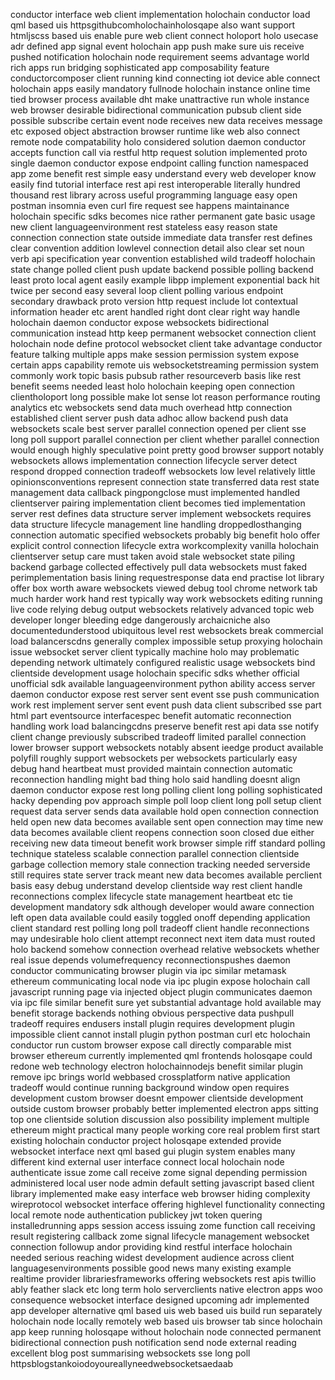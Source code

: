 conductor interface web client implementation holochain conductor load qml based uis httpsgithubcomholochainholosqape also want support htmljscss based uis enable pure web client connect holoport holo usecase adr defined app signal event holochain app push make sure uis receive pushed notification holochain node requirement seems advantage world rich apps run bridging sophisticated app composability feature conductorcomposer client running kind connecting iot device able connect holochain apps easily mandatory fullnode holochain instance online time tied browser process available dht make unattractive run whole instance web browser desirable bidirectional communication pubsub client side possible subscribe certain event node receives new data receives message etc exposed object abstraction browser runtime like web also connect remote node compatability holo considered solution daemon conductor accepts function call via restful http request solution implemented proto single daemon conductor expose endpoint calling function namespaced app zome benefit rest simple easy understand every web developer know easily find tutorial interface rest api rest interoperable literally hundred thousand rest library across useful programming language easy open postman insomnia even curl fire request see happens maintainance holochain specific sdks becomes nice rather permanent gate basic usage new client languageenvironment rest stateless easy reason state connection connection state outside immediate data transfer rest defines clear convention addition lowlevel connection detail also clear set noun verb api specification year convention established wild tradeoff holochain state change polled client push update backend possible polling backend least proto local agent easily example libpp implement exponential back hit twice per second easy several loop client polling various endpoint secondary drawback proto version http request include lot contextual information header etc arent handled right dont clear right way handle holochain daemon conductor expose websockets bidirectional communication instead http keep permanent websocket connection client holochain node define protocol websocket client take advantage conductor feature talking multiple apps make session permission system expose certain apps capability remote uis websocketstreaming permission system commonly work topic basis pubsub rather resourceverb basis like rest benefit seems needed least holo holochain keeping open connection clientholoport long possible make lot sense lot reason performance routing analytics etc websockets send data much overhead http connection established client server push data adhoc allow backend push data websockets scale best server parallel connection opened per client sse long poll support parallel connection per client whether parallel connection would enough highly speculative point pretty good browser support notably websockets allows implementation connection lifecycle server detect respond dropped connection tradeoff websockets low level relatively little opinionsconventions represent connection state transferred data rest state management data callback pingpongclose must implemented handled clientserver pairing implementation client becomes tied implementation server rest defines data structure server implement websockets requires data structure lifecycle management line handling droppedlosthanging connection automatic specified websockets probably big benefit holo offer explicit control connection lifecycle extra workcomplexity vanilla holochain clientserver setup care must taken avoid stale websocket state piling backend garbage collected effectively pull data websockets must faked perimplementation basis lining requestresponse data end practise lot library offer box worth aware websockets viewed debug tool chrome network tab much harder work hand rest typically way work websockets editing running live code relying debug output websockets relatively advanced topic web developer longer bleeding edge dangerously archaicniche also documentedunderstood ubiquitous level rest websockets break commercial load balancerscdns generally complex impossible setup proxying holochain issue websocket server client typically machine holo may problematic depending network ultimately configured realistic usage websockets bind clientside development usage holochain specific sdks whether official unofficial sdk available languageenvironment python ability access server daemon conductor expose rest server sent event sse push communication work rest implement server sent event push data client subscribed sse part html part eventsource interfacespec benefit automatic reconnection handling work load balancingcdns preserve benefit rest api data sse notify client change previously subscribed tradeoff limited parallel connection lower browser support websockets notably absent ieedge product available polyfill roughly support websockets per websockets particularly easy debug hand heartbeat must provided maintain connection automatic reconnection handling might bad thing holo said handling doesnt align daemon conductor expose rest long polling client long polling sophisticated hacky depending pov approach simple poll loop client long poll setup client request data server sends data available hold open connection connection held open new data becomes available sent open connection may time new data becomes available client reopens connection soon closed due either receiving new data timeout benefit work browser simple riff standard polling technique stateless scalable connection parallel connection clientside garbage collection memory stale connection tracking needed serverside still requires state server track meant new data becomes available perclient basis easy debug understand develop clientside way rest client handle reconnections complex lifecycle state management heartbeat etc tie development mandatory sdk although developer would aware connection left open data available could easily toggled onoff depending application client standard rest polling long poll tradeoff client handle reconnections may undesirable holo client attempt reconnect next item data must routed holo backend somehow connection overhead relative websockets whether real issue depends volumefrequency reconnectionspushes daemon conductor communicating browser plugin via ipc similar metamask ethereum communicating local node via ipc plugin expose holochain call javascript running page via injected object plugin communicates daemon via ipc file similar benefit sure yet substantial advantage hold available may benefit storage backends nothing obvious perspective data pushpull tradeoff requires endusers install plugin requires development plugin impossible client cannot install plugin python postman curl etc holochain conductor run custom browser expose call directly comparable mist browser ethereum currently implemented qml frontends holosqape could redone web technology electron holochainnodejs benefit similar plugin remove ipc brings world webbased crossplatform native application tradeoff would continue running background window open requires development custom browser doesnt empower clientside development outside custom browser probably better implemented electron apps sitting top one clientside solution discussion also possibility implement multiple ethereum might practical many people working core real problem first start existing holochain conductor project holosqape extended provide websocket interface next qml based gui plugin system enables many different kind external user interface connect local holochain node authenticate issue zome call receive zome signal depending permission administered local user node admin default setting javascript based client library implemented make easy interface web browser hiding complexity wireprotocol websocket interface offering highlevel functionality connecting local remote node authentication publickey jwt token quering installedrunning apps session access issuing zome function call receiving result registering callback zome signal lifecycle management websocket connection followup andor providing kind restful interface holochain needed serious reaching widest development audience across client languagesenvironments possible good news many existing example realtime provider librariesframeworks offering websockets rest apis twillio ably feather slack etc long term holo serverclients native electron apps woo consequence websocket interface designed upcoming adr implemented app developer alternative qml based uis web based uis build run separately holochain node locally remotely web based uis browser tab since holochain app keep running holosqape without holochain node connected permanent bidirectional connection push notification send node external reading excellent blog post summarising websockets sse long poll httpsblogstankoiodoyoureallyneedwebsocketsaedaab